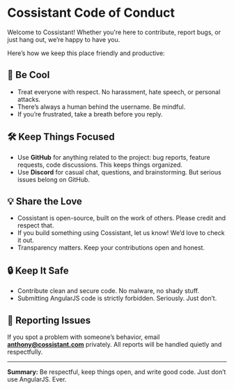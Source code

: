 # Cossistant Code of Conduct

Welcome to Cossistant! Whether you're here to contribute, report bugs, or just hang out, we’re happy to have you.

Here’s how we keep this place friendly and productive:

## 💬 Be Cool

- Treat everyone with respect. No harassment, hate speech, or personal attacks.
- There’s always a human behind the username. Be mindful.
- If you’re frustrated, take a breath before you reply.

## 🛠 Keep Things Focused

- Use **GitHub** for anything related to the project: bug reports, feature requests, code discussions. This keeps things organized.
- Use **Discord** for casual chat, questions, and brainstorming. But serious issues belong on GitHub.

## 💡 Share the Love

- Cossistant is open-source, built on the work of others. Please credit and respect that.
- If you build something using Cossistant, let us know! We’d love to check it out.
- Transparency matters. Keep your contributions open and honest.

## 🔒 Keep It Safe

- Contribute clean and secure code. No malware, no shady stuff.
- Submitting AngularJS code is strictly forbidden. Seriously. Just don’t.

## 🚨 Reporting Issues

If you spot a problem with someone’s behavior, email **anthony@cossistant.com** privately.
All reports will be handled quietly and respectfully.

---

**Summary:**
Be respectful, keep things open, and write good code.
Just don’t use AngularJS. Ever.

